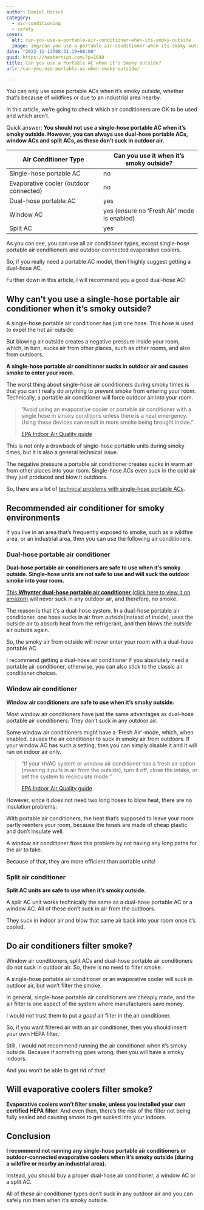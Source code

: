 ```yaml
---
author: Daniel Hirsch
category:
  - air-conditioning
  - safety
cover:
  alt: can-you-use-a-portable-air-conditioner-when-its-smoky-outside
  image: img/can-you-use-a-portable-air-conditioner-when-its-smoky-outside.webp
date: "2022-11-13T08:31:19+00:00"
guid: https://heatertips.com/?p=1048
title: Can you use a Portable AC when it’s Smoky outside?
url: /can-you-use-portable-ac-when-smoky-outside/

---
```

You can only use _some_ portable ACs when it’s smoky outside, whether that’s because of wildfires or due to an industrial area nearby.

In this article, we’re going to check which air conditioners are OK to be used and which aren’t.

Quick answer: **You should not use a single-hose portable AC when it’s smoky outside. However, you can always use dual-hose portable ACs, window ACs and split ACs, as these don’t suck in outdoor air.**

Air Conditioner Type | Can you use it when it’s smoky outside?
--- | ---
Single-hose portable AC | no
Evaporative cooler (outdoor connected) | no
Dual-hose portable AC | yes
Window AC | yes (ensure no ‘Fresh Air’ mode is enabled)
Split AC | yes

As you can see, you can use all air conditioner types, except single-hose portable air conditioners and outdoor-connected evaporative coolers.

So, if you really need a portable AC model, then I highly suggest getting a dual-hose AC.

Further down in this article, I will recommend you a good dual-hose AC!

## Why can’t you use a single-hose portable air conditioner when it’s smoky outside?

A single-hose portable air conditioner has just one hose. This hose is used to expel the hot air outside.

But blowing air outside creates a negative pressure inside your room, which, in turn, sucks air from other places, such as other rooms, and also from outdoors.

**A single-hose portable air conditioner sucks in outdoor air and causes smoke to enter your room.**

The worst thing about single-hose air conditioners during smoky times is that you can’t really do anything to prevent smoke from entering your room. Technically, a portable air conditioner will force outdoor air into your room.

> “Avoid using an evaporative cooler or portable air conditioner with a single hose in smoky conditions unless there is a heat emergency. Using these devices can result in more smoke being brought inside.”
>
> [EPA Indoor Air Quality guide](https://www.epa.gov/indoor-air-quality-iaq/create-clean-room-protect-indoor-air-quality-during-wildfire)

This is not only a drawback of single-hose portable units during smoky times, but it is also a general technical issue.

The negative pressure a portable air conditioner creates sucks in warm air from other places into your room. Single-hose ACs even suck in the cold air they just produced and blow it outdoors.

So, there are a lot of [technical problems with single-hose portable ACs](/how-does-a-portable-air-conditioner-work/).

## Recommended air conditioner for smoky environments

If you live in an area that’s frequently exposed to smoke, such as a wildfire area, or an industrial area, then you can use the following air conditioners.

### Dual-hose portable air conditioner

**Dual-hose portable air conditioners are safe to use when it’s smoky outside. Single-hose units are not safe to use and will suck the outdoor smoke into your room.**

[This **Whynter dual-hose portable air conditioner** (click here to view it on amazon)](https://www.amazon.com/Whynter-ARC-14S-Conditioner-Dehumidifier-Activated/dp/B0028AYQDC?keywords=whynter+dual+hose+portable+air+conditioner&qid=1668325714&sprefix=whynter+dual%2Caps%2C173&sr=8-3&linkCode=ll1&tag=heatertips-20&linkId=afbf315c618e554a10302159f2ce37d4&language=en_US&ref_=as_li_ss_tl) will never suck in any outdoor air, and therefore, no smoke.

The reason is that it’s a dual-hose system. In a dual-hose portable air conditioner, one hose sucks in air from _outside_(instead of inside), uses the outside air to absorb heat from the refrigerant, and then blows the _outside_ air outside again.

So, the smoky air from outside will never enter your room with a dual-hose portable AC.

I recommend getting a dual-hose air conditioner if you absolutely need a portable air conditioner, otherwise, you can also stick to the classic air conditioner choices.

### Window air conditioner

**Window air conditioners are safe to use when it’s smoky outside.**

Most window air conditioners have just the same advantages as dual-hose portable air conditioners: They don’t suck in any outdoor air.

Some window air conditioners might have a ‘Fresh Air’-mode, which, when enabled, causes the air conditioner to suck in smoky air from outdoors. If your window AC has such a setting, then you can simply disable it and it will run on indoor air only.

> “If your HVAC system or window air conditioner has a fresh air option (meaning it pulls in air from the outside), turn it off, close the intake, or set the system to recirculate mode.”
>
> [EPA Indoor Air Quality guide](https://www.epa.gov/indoor-air-quality-iaq/create-clean-room-protect-indoor-air-quality-during-wildfire)

However, since it does not need two long hoses to blow heat, there are no insulation problems:

With portable air conditioners, the heat that’s supposed to leave your room partly reenters your room, because the hoses are made of cheap plastic and don’t insulate well.

A window air conditioner fixes this problem by not having any long paths for the air to take.

Because of that, they are more efficient than portable units!

### Split air conditioner

**Split AC units are safe to use when it’s smoky outside.**

A split AC unit works technically the same as a dual-hose portable AC or a window AC. All of these don’t suck in air from the outdoors.

They suck in indoor air and blow that same air back into your room once it’s cooled.

## Do air conditioners filter smoke?

Window air conditioners, split ACs and dual-hose portable air conditioners do not suck in outdoor air. So, there is no need to filter smoke.

A single-hose portable air conditioner or an evaporative cooler will suck in outdoor air, but won’t filter the smoke.

In general, single-hose portable air conditioners are cheaply made, and the air filter is one aspect of the system where manufacturers save money.

I would not trust them to put a _good_ air filter in the air conditioner.

So, if you want filtered air with an air conditioner, then you should insert your own HEPA filter.

Still, I would not recommend running the air conditioner when it’s smoky outside. Because if something goes wrong, then you will have a smoky indoors.

And you won’t be able to get rid of that!

## Will evaporative coolers filter smoke?

**Evaporative coolers won’t filter smoke, unless you installed your own certified HEPA filter.** And even then, there’s the risk of the filter not being fully sealed and causing smoke to get sucked into your indoors.

## Conclusion

**I recommend not running any single-hose portable air conditioners or outdoor-connected evaporative coolers when it’s smoky outside (during a wildfire or nearby an industrial area).**

Instead, you should buy a proper dual-hose air conditioner, a window AC or a split AC.

All of these air conditioner types don’t suck in any outdoor air and you can safely run them when it’s smoky outside.
